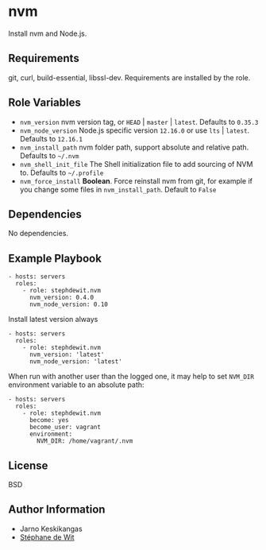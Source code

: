 nvm
===

Install nvm and Node.js.

Requirements
------------

git, curl, build-essential, libssl-dev. Requirements are installed by the role.

Role Variables
--------------

* `nvm_version` nvm version tag, or `HEAD` | `master` | `latest`. Defaults to `0.35.3`
* `nvm_node_version` Node.js specific version `12.16.0` or use `lts` | `latest`. Defaults to `12.16.1`
* `nvm_install_path` nvm folder path, support absolute and relative path. Defaults to `~/.nvm`
* `nvm_shell_init_file` The Shell initialization file to add sourcing of NVM to. Defaults to `~/.profile`
* `nvm_force_install` **Boolean**. Force reinstall nvm from git, for example if you change some files in `nvm_install_path`. Default to `False`

Dependencies
------------

No dependencies.

Example Playbook
----------------

    - hosts: servers
      roles:
        - role: stephdewit.nvm
          nvm_version: 0.4.0
          nvm_node_version: 0.10

Install latest version always

    - hosts: servers
      roles:
        - role: stephdewit.nvm
          nvm_version: 'latest'
          nvm_node_version: 'latest'

When run with another user than the logged one, it may help to set `NVM_DIR` environment variable to an absolute path:

    - hosts: servers
      roles:
        - role: stephdewit.nvm
          become: yes
          become_user: vagrant
          environment:
            NVM_DIR: /home/vagrant/.nvm

License
-------

BSD

Author Information
------------------

- Jarno Keskikangas
- [Stéphane de Wit](https://www.stephanedewit.be)
